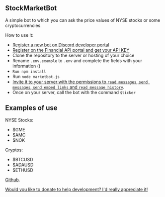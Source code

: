 ## StockMarketBot

A simple bot to which you can ask the price values of NYSE stocks or some cryptocurrencies.

How to use it:

- [Register a new bot on Discord developer portal](https://discord.com/developers/)
- [Register on the Financial API portal and get your API KEY](https://financialmodelingprep.com/)
- Clone the repository to the server or hosting of your choice
- Rename ```.env.example``` to ```.env``` and complete the fields with your information ()
- ```Run npm install```
- Run ```node marketbot.js```
- [Invite it to your server with the permissions to ```read messages```, ```send messages```, ```send embed links``` and ```read message history```](https://discordapi.com/permissions.html).
- Once on your server, call the bot with the command ```$ticker```

## Examples of use

NYSE Stocks:

- $GME 
- $AMC
- $NOK

Cryptos:

- $BTCUSD
- $ADAUSD
- $ETHUSD


[Github](https://github.com/vipeeerr/Stock-market-discord-bot).

[Would you like to donate to help development? I'd really appreciate it!](https://www.paypal.com/paypalme/lgodoydev)